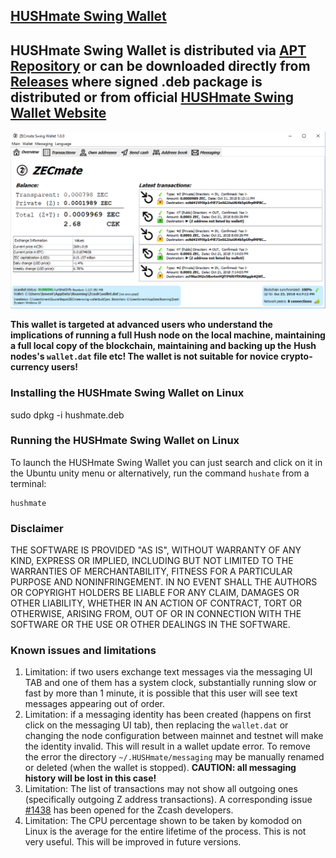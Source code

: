 ## [HUSHmate Swing Wallet](https://swing.hushmate.com/)

## HUSHmate Swing Wallet is distributed via [APT Repository](https://hushmate.github.io/aptrepo/) or can be downloaded directly from [Releases](https://github.com/HUSHmate/HUSHmate-swing-wallet/releases) where signed .deb package is distributed or from official [HUSHmate Swing Wallet Website](https://swing.hushmate.com)

![Screenshot](hushmate.png "Main Window")

**This wallet is targeted at advanced users who understand the implications of running a full Hush node on**
**the local machine, maintaining a full local copy of the blockchain, maintaining and backing up the**
**Hush nodes's `wallet.dat` file etc! The wallet is not suitable for novice crypto-currency users!**


### Installing the HUSHmate Swing Wallet on Linux
sudo dpkg -i hushmate.deb
   
### Running the HUSHmate Swing Wallet on Linux

To launch the HUSHmate Swing Wallet you can just search and click on it in the Ubuntu unity menu or alternatively, run the command `hushate` from a terminal:
```
hushmate
```

### Disclaimer

THE SOFTWARE IS PROVIDED "AS IS", WITHOUT WARRANTY OF ANY KIND, EXPRESS OR
IMPLIED, INCLUDING BUT NOT LIMITED TO THE WARRANTIES OF MERCHANTABILITY,
FITNESS FOR A PARTICULAR PURPOSE AND NONINFRINGEMENT. IN NO EVENT SHALL THE
AUTHORS OR COPYRIGHT HOLDERS BE LIABLE FOR ANY CLAIM, DAMAGES OR OTHER
LIABILITY, WHETHER IN AN ACTION OF CONTRACT, TORT OR OTHERWISE, ARISING FROM,
OUT OF OR IN CONNECTION WITH THE SOFTWARE OR THE USE OR OTHER DEALINGS IN THE
SOFTWARE.

### Known issues and limitations
1. Limitation: if two users exchange text messages via the messaging UI TAB and one of them has a system clock, substantially running slow or fast by more than 1 minute, it is possible that this user will see text messages appearing out of order. 
1. Limitation: if a messaging identity has been created (happens on first click on the messaging UI tab), then replacing the `wallet.dat` or changing the node configuration between mainnet and testnet will make the identity invalid. This will result in a wallet update error. To remove the error the directory `~/.HUSHmate/messaging` may be manually renamed or deleted (when the wallet is stopped). **CAUTION: all messaging history will be lost in this case!**
1. Limitation: The list of transactions may not show all outgoing ones (specifically outgoing Z address 
transactions). A corresponding issue [#1438](https://github.com/zcash/zcash/issues/1438) has been opened 
for the Zcash developers. 
1. Limitation: The CPU percentage shown to be taken by komodod on Linux is the average for the entire lifetime 
of the process. This is not very useful. This will be improved in future versions.
